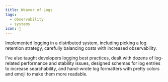 ```yaml
---
title: Weaver of Logs
tags:
  - observability
  - systems
icon: 💎
---
```

Implemented logging in a distributed system, including picking a log retention strategy, carefully balancing costs with increased observability.

I’ve also taught developers logging best practices, dealt with dozens of log-related performance and stability issues, designed schemas for log entries to increase searchability, and hand-wrote log formatters with pretty colors and emoji to make them more readable.